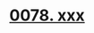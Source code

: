 # [0078. xxx](https://github.com/Tdahuyou/react/tree/main/0078.%20xxx)

<!-- region:toc -->

<!-- endregion:toc -->





